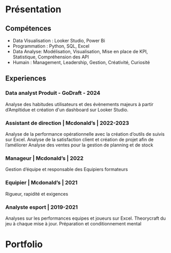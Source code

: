 # Présentation

## Compétences 
- Data Visualisation : Looker Studio, Power Bi
- Programmation : Python, SQL, Excel
- Data Analyse: Modélisation, Visualisation, Mise en place
de KPI, Statistique, Compréhension des API
- Humain : Management, Leadership, Gestion, Créativité,
Curiosité

## Experiences 
### Data analyst Produit - GoDraft - 2024
Analyse des habitudes utilisateurs et des évènements majeurs
à partir d’Ampltidue et création d'un dashboard sur Looker Studio.
### Assistant de direction | Mcdonald’s | 2022-2023
Analyse de la performance opérationnelle avec la création
d’outils de suivis sur Excel.
Analyse de la satisfaction client et création de projet afin de
l’améliorer
Analyse des ventes pour la gestion de planning et de stock
### Manageur | Mcdonald’s | 2022
Gestion d’équipe et responsable des Equipiers formateurs
### Equipier | Mcdonald’s | 2021
Rigueur, rapidité et exigences
### Analyste esport | 2019-2021
Analyses sur les performances equipes et joueurs sur Excel.
Theorycraft du jeu à chaque mise à jour.
Préparation et conditionnement mental



# Portfolio 
 
 

